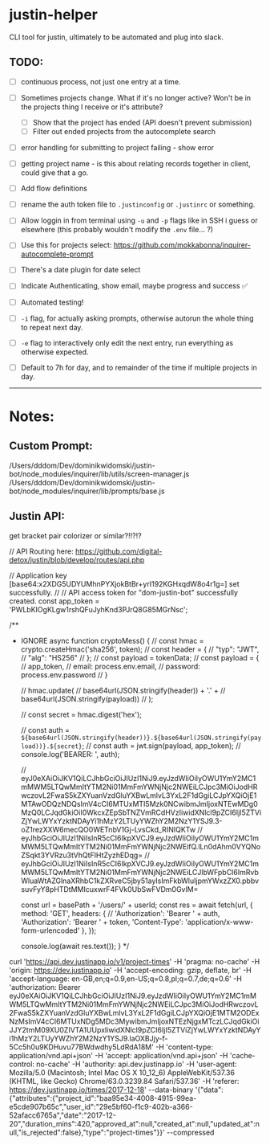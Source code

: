 # justin-helper
CLI tool for justin, ultimately to be automated and plug into slack.


## TODO:

- [ ] continuous process, not just one entry at a time.
- [ ] Sometimes projects change. What if it's no longer active? Won't be in the projects thing I receive or it's attribute?
	- [ ] Show that the project has ended (API doesn't prevent submission)
	- [ ] Filter out ended projects from the autocomplete search
- [ ] error handling for submitting to project failing - show error
- [ ] getting project name - is this about relating records together in client, could give that a go.
- [ ] Add flow definitions
- [ ] rename the auth token file to `.justinconfig` or `.justinrc` or something.
- [ ] Allow loggin in from terminal using `-u` and `-p` flags like in SSH i guess or elsewhere (this probably wouldn't modify the `.env` file... ?)
- [ ] Use this for projects select: https://github.com/mokkabonna/inquirer-autocomplete-prompt
- [ ] There's a date plugin for date select
- [ ] Indicate Authenticating, show email, maybe progress and success ✅
- [ ] Automated testing!
- [ ] `-i` flag, for actually asking prompts, otherwise autorun the whole thing to repeat next day.
- [ ] `-e` flag to interactively only edit the next entry, run everything as otherwise expected.
- [ ] Default to 7h for day, and to remainder of the time if multiple projects in day.


---


# Notes:


## Custom Prompt:

/Users/dddom/Dev/dominikwidomski/justin-bot/node_modules/inquirer/lib/utils/screen-manager.js
/Users/dddom/Dev/dominikwidomski/justin-bot/node_modules/inquirer/lib/prompts/base.js

## Justin API: 

get bracket pair colorizer or similar?!!?!?

// API Routing here: https://github.com/digital-detox/justin/blob/develop/routes/api.php

// Application key [base64:x2XDG5UDYUMhnPYXjokBtBr+yrI192KGHxqdW8o4r1g=] set successfully.
// 
// API access token for "dom-justin-bot" successfully created.
const app_token = 'PWLbKIOgKLgw1rshQFuJyhKnd3PJrQ8G85MGrNsc';

/**
 * IGNORE
async function cryptoMess() {
	// const hmac = crypto.createHmac('sha256', token);
	// const header = {
	// 	"typ": "JWT",
	// 	"alg": "HS256"
	// };
	// const payload = tokenData;
	// const payload = {
	// 	app_token,
	// 	email: process.env.email,
	// 	password: process.env.password
	// }

	// hmac.update(
	// 	base64url(JSON.stringify(header)) + '.' +
	// 	base64url(JSON.stringify(payload))
	// );

	// const secret = hmac.digest('hex');

	// const auth = `${base64url(JSON.stringify(header))}.${base64url(JSON.stringify(payload))}.${secret}`;
	// const auth = jwt.sign(payload, app_token);
	// console.log('BEARER: ', auth);

	// eyJ0eXAiOiJKV1QiLCJhbGciOiJIUzI1NiJ9.eyJzdWIiOiIyOWU1YmY2MC1mMWM5LTQwMmItYTM2Ni01MmFmYWNjNjc2NWEiLCJpc3MiOiJodHRwczovL2FwaS5kZXYuanVzdGluYXBwLmlvL3YxL2F1dGgiLCJpYXQiOjE1MTAwODQzNDQsImV4cCI6MTUxMTI5Mzk0NCwibmJmIjoxNTEwMDg0MzQ0LCJqdGkiOiI0WkcxZEpSbTNZVmRCdHVzIiwidXNlcl9pZCI6IjI5ZTViZjYwLWYxYzktNDAyYi1hMzY2LTUyYWZhY2M2NzY1YSJ9.3-oZ1rezXXW6mecQO0WETnbV1Gj-LvsCkd_RINIQKTw
	// eyJhbGciOiJIUzI1NiIsInR5cCI6IkpXVCJ9.eyJzdWIiOiIyOWU1YmY2MC1mMWM5LTQwMmItYTM2Ni01MmFmYWNjNjc2NWEifQ.lLn0dAhm0VYQNoZSqkt3YVRzu3tVhQtFIHtZyzhEDqg=
	// eyJhbGciOiJIUzI1NiIsInR5cCI6IkpXVCJ9.eyJzdWIiOiIyOWU1YmY2MC1mMWM5LTQwMmItYTM2Ni01MmFmYWNjNjc2NWEiLCJlbWFpbCI6ImRvbWluaWtAZGlnaXRhbC1kZXRveC5jby51ayIsImFkbWluIjpmYWxzZX0.pbbvsuvFyY8pHTDtMMIcuxwrF4FVk0UbSwFVDm0GvlM=

	const url = basePath + '/users/' + userId;
	const res = await fetch(url, {
		method: 'GET',
		headers: {
			// 'Authorization': 'Bearer ' + auth, 
			'Authorization': 'Bearer ' + token, 
			'Content-Type': 'application/x-www-form-urlencoded'
		}, 
	});

	console.log(await res.text());
}
 */

curl 'https://api.dev.justinapp.io/v1/project-times' -H 'pragma: no-cache' -H 'origin: https://dev.justinapp.io' -H 'accept-encoding: gzip, deflate, br' -H 'accept-language: en-GB,en;q=0.9,en-US;q=0.8,pl;q=0.7,de;q=0.6' -H 'authorization: Bearer eyJ0eXAiOiJKV1QiLCJhbGciOiJIUzI1NiJ9.eyJzdWIiOiIyOWU1YmY2MC1mMWM5LTQwMmItYTM2Ni01MmFmYWNjNjc2NWEiLCJpc3MiOiJodHRwczovL2FwaS5kZXYuanVzdGluYXBwLmlvL3YxL2F1dGgiLCJpYXQiOjE1MTM2ODExNzMsImV4cCI6MTUxNDg5MDc3MywibmJmIjoxNTEzNjgxMTczLCJqdGkiOiJJY2tmM09XU0ZIVTA1UUpxIiwidXNlcl9pZCI6IjI5ZTViZjYwLWYxYzktNDAyYi1hMzY2LTUyYWZhY2M2NzY1YSJ9.laOXBJjy-f-5Cc5h0u9KDHuvu77BWdwdhy5LdRdA18M' -H 'content-type: application/vnd.api+json' -H 'accept: application/vnd.api+json' -H 'cache-control: no-cache' -H 'authority: api.dev.justinapp.io' -H 'user-agent: Mozilla/5.0 (Macintosh; Intel Mac OS X 10_12_6) AppleWebKit/537.36 (KHTML, like Gecko) Chrome/63.0.3239.84 Safari/537.36' -H 'referer: https://dev.justinapp.io/times/2017-12-18' --data-binary '{"data":{"attributes":{"project_id":"baa95e34-4008-4915-99ea-e5cde907b65c","user_id":"29e5bf60-f1c9-402b-a366-52afacc6765a","date":"2017-12-20","duration_mins":420,"approved_at":null,"created_at":null,"updated_at":null,"is_rejected":false},"type":"project-times"}}' --compressed